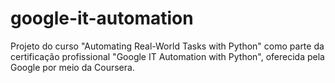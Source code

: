 # google-it-automation
Projeto do curso "Automating Real-World Tasks with Python" como parte da certificação profissional "Google IT Automation with Python", oferecida pela Google por meio da Coursera.
